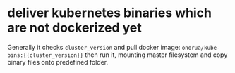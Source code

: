 # deliver kubernetes binaries which are not dockerized yet

Generally it checks `cluster_version` and pull docker image:
`onorua/kube-bins:{{cluster_version}}` then run it, mounting master filesystem and copy binary files onto predefined folder. 

